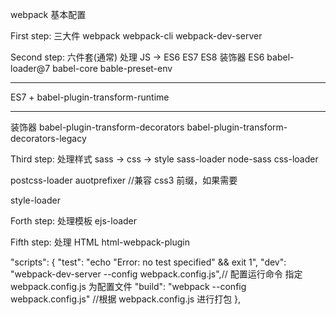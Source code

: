 webpack 基本配置

First step:
三大件
webpack
webpack-cli
webpack-dev-server

Second step:
六件套(通常)
处理 JS -> ES6 ES7 ES8 装饰器
ES6
babel-loader@7
babel-core
bable-preset-env

---

ES7 +
babel-plugin-transform-runtime

---

装饰器
babel-plugin-transform-decorators
babel-plugin-transform-decorators-legacy

Third step:
处理样式 sass -> css -> style
sass-loader
node-sass
css-loader

postcss-loader auotprefixer //兼容 css3 前缀，如果需要

style-loader

Forth step:
处理模板
ejs-loader

Fifth step:
处理 HTML
html-webpack-plugin

"scripts": {
"test": "echo \"Error: no test specified\" && exit 1",
"dev": "webpack-dev-server --config webpack.config.js",// 配置运行命令 指定 webpack.config.js 为配置文件
"build": "webpack --config webpack.config.js" //根据 webpack.config.js 进行打包
},
